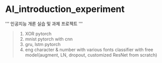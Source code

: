 # AI_introduction_experiment

'''
인공지능 개론 실습 및 과제 프로젝트
'''
> 1. XOR pytorch
> 2. mnist pytorch with cnn
> 3. gru, lstm pytorch
> 4. eng character & number with various fonts classifier with free model(augment, LN, dropout, customized ResNet from scratch)

